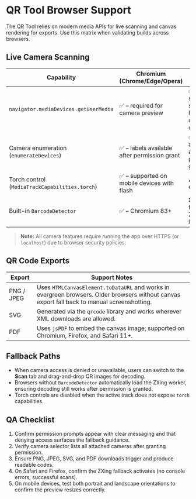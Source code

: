 # QR Tool Browser Support

The QR Tool relies on modern media APIs for live scanning and canvas rendering for exports. Use this matrix when validating builds across browsers.

## Live Camera Scanning

| Capability | Chromium (Chrome/Edge/Opera) | Firefox | Safari (macOS/iOS) |
| --- | --- | --- | --- |
| `navigator.mediaDevices.getUserMedia` | ✅ – required for camera preview | ✅ – supported since Firefox 52 on secure origins | ✅ – supported on Safari 11+, requires HTTPS and a user gesture |
| Camera enumeration (`enumerateDevices`) | ✅ – labels available after permission grant | ✅ – labels available after permission grant | ✅ – labels surface once permission granted |
| Torch control (`MediaTrackCapabilities.torch`) | ✅ – supported on mobile devices with flash | ⚠️ – not exposed | ⚠️ – not exposed |
| Built-in `BarcodeDetector` | ✅ – Chromium 83+ | ❌ – fallback to ZXing library | ❌ – fallback to ZXing library |

> **Note:** All camera features require running the app over HTTPS (or `localhost`) due to browser security policies.

## QR Code Exports

| Export | Support Notes |
| --- | --- |
| PNG / JPEG | Uses `HTMLCanvasElement.toDataURL` and works in evergreen browsers. Older browsers without canvas export fall back to manual screenshotting. |
| SVG | Generated via the `qrcode` library and works wherever XML downloads are allowed. |
| PDF | Uses `jsPDF` to embed the canvas image; supported on Chromium, Firefox, and Safari 11+. |

## Fallback Paths

- When camera access is denied or unavailable, users can switch to the **Scan** tab and drag-and-drop QR images for decoding.
- Browsers without `BarcodeDetector` automatically load the ZXing worker, ensuring decoding still works after permission is granted.
- Torch controls are disabled when the active track does not expose `torch` capabilities.

## QA Checklist

1. Confirm permission prompts appear with clear messaging and that denying access surfaces the fallback guidance.
2. Verify camera selector lists all attached cameras after granting permission.
3. Ensure PNG, JPEG, SVG, and PDF downloads trigger and produce readable codes.
4. On Safari and Firefox, confirm the ZXing fallback activates (no console errors, successful scans).
5. On mobile devices, test both portrait and landscape orientations to confirm the preview resizes correctly.
